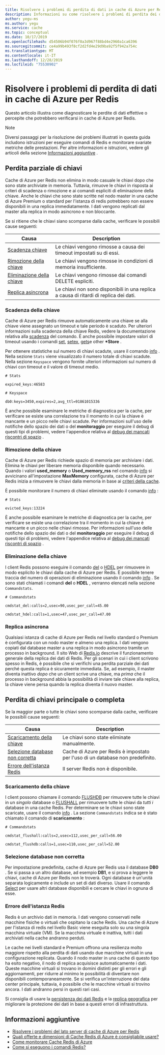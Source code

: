 ```yaml
---
title: Risolvere i problemi di perdita di dati in cache di Azure per Redis
description: Informazioni su come risolvere i problemi di perdita dei dati con cache di Azure per Redis, ad esempio la perdita parziale delle chiavi, la scadenza della chiave o la perdita completa di chiavi.
author: yegu-ms
ms.author: yegu
ms.service: cache
ms.topic: conceptual
ms.date: 10/17/2019
ms.openlocfilehash: d54506b94f076f0a3d967f88bd4e2960a1ca6396
ms.sourcegitcommit: ce4a99b493f8cf2d2fd4e29d9ba92f5f942a754c
ms.translationtype: MT
ms.contentlocale: it-IT
ms.lasthandoff: 12/28/2019
ms.locfileid: "75530902"
---
```

# <a name="troubleshoot-data-loss-in-azure-cache-for-redis"></a>Risolvere i problemi di perdita di dati in cache di Azure per Redis

Questo articolo illustra come diagnosticare le perdite di dati effettive o percepite che potrebbero verificarsi in cache di Azure per Redis.

> [!NOTE]
> Diversi passaggi per la risoluzione dei problemi illustrati in questa guida includono istruzioni per eseguire comandi di Redis e monitorare svariate metriche delle prestazioni. Per altre informazioni e istruzioni, vedere gli articoli della sezione [Informazioni aggiuntive](#additional-information) .
>

## <a name="partial-loss-of-keys"></a>Perdita parziale di chiavi

Cache di Azure per Redis non elimina in modo casuale le chiavi dopo che sono state archiviate in memoria. Tuttavia, rimuove le chiavi in risposta ai criteri di scadenza o rimozione e ai comandi espliciti di eliminazione della chiave. Anche le chiavi che sono state scritte nel nodo master in una cache di Azure Premium o standard per l'istanza di redis potrebbero non essere disponibili in una replica immediatamente. I dati vengono replicati dal master alla replica in modo asincrono e non bloccante.

Se si ritiene che le chiavi siano scomparse dalla cache, verificare le possibili cause seguenti:

| Causa | Description |
|---|---|
| [Scadenza chiave](#key-expiration) | Le chiavi vengono rimosse a causa dei timeout impostati su di essi. |
| [Rimozione della chiave](#key-eviction) | Le chiavi vengono rimosse in condizioni di memoria insufficiente. |
| [Eliminazione della chiave](#key-deletion) | Le chiavi vengono rimosse dai comandi DELETE espliciti. |
| [Replica asincrona](#async-replication) | Le chiavi non sono disponibili in una replica a causa di ritardi di replica dei dati. |

### <a name="key-expiration"></a>Scadenza della chiave

Cache di Azure per Redis rimuove automaticamente una chiave se alla chiave viene assegnato un timeout e tale periodo è scaduto. Per ulteriori informazioni sulla scadenza della chiave Redis, vedere la documentazione relativa alla [scadenza](https://redis.io/commands/expire) del comando. È anche possibile impostare valori di timeout usando i comandi [set](https://redis.io/commands/set), [setex](https://redis.io/commands/setex), [gets](https://redis.io/commands/getset)e other **\*Store** .

Per ottenere statistiche sul numero di chiavi scadute, usare il comando [info](https://redis.io/commands/info) . Nella sezione `Stats` viene visualizzato il numero totale di chiavi scadute. Nella sezione `Keyspace` vengono fornite ulteriori informazioni sul numero di chiavi con timeout e il valore di timeout medio.

```
# Stats

expired_keys:46583

# Keyspace

db0:keys=3450,expires=2,avg_ttl=91861015336
```

È anche possibile esaminare le metriche di diagnostica per la cache, per verificare se esiste una correlazione tra il momento in cui la chiave è mancante e un picco nelle chiavi scadute. Per informazioni sull'uso delle notifiche dello spazio dei dati o del **monitoraggio** per eseguire il debug di questi tipi di problemi, vedere l'appendice relativa al [debug dei mancati riscontri di spazio](https://gist.github.com/JonCole/4a249477142be839b904f7426ccccf82#appendix) .

### <a name="key-eviction"></a>Rimozione della chiave

Cache di Azure per Redis richiede spazio di memoria per archiviare i dati. Elimina le chiavi per liberare memoria disponibile quando necessario. Quando i valori **used_memory** o **Used_memory_rss** nel comando [info](https://redis.io/commands/info) si avvicinano all'impostazione **MaxMemory** configurata, cache di Azure per Redis inizia a rimuovere le chiavi dalla memoria in base ai [criteri della cache](https://redis.io/topics/lru-cache).

È possibile monitorare il numero di chiavi eliminate usando il comando [info](https://redis.io/commands/info) :

```
# Stats

evicted_keys:13224
```

È anche possibile esaminare le metriche di diagnostica per la cache, per verificare se esiste una correlazione tra il momento in cui la chiave è mancante e un picco nelle chiavi rimosse. Per informazioni sull'uso delle notifiche dello spazio dei dati o del **monitoraggio** per eseguire il debug di questi tipi di problemi, vedere l'appendice relativa al [debug dei mancati riscontri di spazio](https://gist.github.com/JonCole/4a249477142be839b904f7426ccccf82#appendix) .

### <a name="key-deletion"></a>Eliminazione della chiave

I client Redis possono eseguire il comando [del](https://redis.io/commands/del) o [HDEL](https://redis.io/commands/hdel) per rimuovere in modo esplicito le chiavi dalla cache di Azure per Redis. È possibile tenere traccia del numero di operazioni di eliminazione usando il comando [info](https://redis.io/commands/info) . Se sono stati chiamati i comandi **del** o **HDEL** , verranno elencati nella sezione `Commandstats`.

```
# Commandstats

cmdstat_del:calls=2,usec=90,usec_per_call=45.00

cmdstat_hdel:calls=1,usec=47,usec_per_call=47.00
```

### <a name="async-replication"></a>Replica asincrona

Qualsiasi istanza di cache di Azure per Redis nel livello standard o Premium è configurata con un nodo master e almeno una replica. I dati vengono copiati dal database master a una replica in modo asincrono tramite un processo in background. Il sito Web di [Redis.io](https://redis.io/topics/replication) descrive il funzionamento generale della replica dei dati di Redis. Per gli scenari in cui i client scrivono spesso in Redis, è possibile che si verifichi una perdita parziale dei dati perché questa replica è sicuramente immediata. Se, ad esempio, il master diventa inattivo *dopo* che un client scrive una chiave, ma *prima* che il processo in background abbia la possibilità di inviare tale chiave alla replica, la chiave viene persa quando la replica diventa il nuovo master.

## <a name="major-or-complete-loss-of-keys"></a>Perdita di chiavi principale o completa

Se la maggior parte o tutte le chiavi sono scomparse dalla cache, verificare le possibili cause seguenti:

| Causa | Description |
|---|---|
| [Scaricamento della chiave](#key-flushing) | Le chiavi sono state eliminate manualmente. |
| [Selezione database non corretta](#incorrect-database-selection) | Cache di Azure per Redis è impostato per l'uso di un database non predefinito. |
| [Errore dell'istanza Redis](#redis-instance-failure) | Il server Redis non è disponibile. |

### <a name="key-flushing"></a>Scaricamento della chiave

I client possono chiamare il comando [FLUSHDB](https://redis.io/commands/flushdb) per rimuovere tutte le chiavi in un *singolo* database o [FLUSHALL](https://redis.io/commands/flushall) per rimuovere tutte le chiavi da *tutti i* database in una cache Redis. Per determinare se le chiavi sono state scaricate, usare il comando [info](https://redis.io/commands/info) . La sezione `Commandstats` indica se è stato chiamato il comando di **scaricamento** :

```
# Commandstats

cmdstat_flushall:calls=2,usec=112,usec_per_call=56.00

cmdstat_flushdb:calls=1,usec=110,usec_per_call=52.00
```

### <a name="incorrect-database-selection"></a>Selezione database non corretta

Per impostazione predefinita, cache di Azure per Redis usa il database **DB0** . Se si passa a un altro database, ad esempio **DB1**, e si prova a leggere le chiavi, cache di Azure per Redis non le troverà. Ogni database è un'unità separata logicamente e include un set di dati diverso. Usare il comando [Select](https://redis.io/commands/select) per usare altri database disponibili e cercare le chiavi in ognuna di esse.

### <a name="redis-instance-failure"></a>Errore dell'istanza Redis

Redis è un archivio dati in memoria. I dati vengono conservati nelle macchine fisiche o virtuali che ospitano la cache Redis. Una cache di Azure per l'istanza di redis nel livello Basic viene eseguita solo su una singola macchina virtuale (VM). Se la macchina virtuale è inattiva, tutti i dati archiviati nella cache andranno perduti. 

Le cache nei livelli standard e Premium offrono una resilienza molto maggiore rispetto alla perdita di dati usando due macchine virtuali in una configurazione replicata. Quando il nodo master in una cache di questo tipo ha esito negativo, il nodo di replica acquisisce automaticamente i dati. Queste macchine virtuali si trovano in domini distinti per gli errori e gli aggiornamenti, per ridurre al minimo le possibilità di diventare non disponibili contemporaneamente. Se si verifica un'interruzione del data center principale, tuttavia, è possibile che le macchine virtuali si trovino ancora. I dati andranno persi in questi rari casi.

Si consiglia di usare la [persistenza dei dati Redis](https://redis.io/topics/persistence) e la [replica geografica](https://docs.microsoft.com/azure/azure-cache-for-redis/cache-how-to-geo-replication) per migliorare la protezione dei dati in base a questi errori di infrastruttura.

## <a name="additional-information"></a>Informazioni aggiuntive

- [Risolvere i problemi del lato server di cache di Azure per Redis](cache-troubleshoot-server.md)
- [Quali offerte e dimensioni di Cache Redis di Azure è consigliabile usare?](cache-faq.md#what-azure-cache-for-redis-offering-and-size-should-i-use)
- [Come monitorare Cache Redis di Azure](cache-how-to-monitor.md)
- [Come si eseguono i comandi Redis?](cache-faq.md#how-can-i-run-redis-commands)
